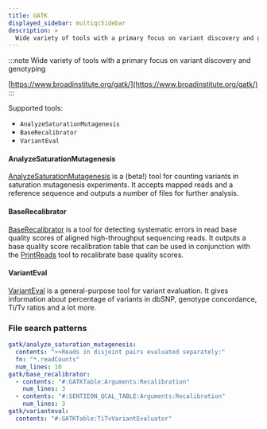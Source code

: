```yaml
---
title: GATK
displayed_sidebar: multiqcSidebar
description: >
  Wide variety of tools with a primary focus on variant discovery and genotyping
---
```


<!--
~~~~~ DO NOT EDIT ~~~~~
This file is autogenerated from the MultiQC module python docstring.
Do not edit the markdown, it will be overwritten.

File path for the source of this content: multiqc/modules/gatk/gatk.py
~~~~~~~~~~~~~~~~~~~~~~~
-->

:::note
Wide variety of tools with a primary focus on variant discovery and genotyping

[https://www.broadinstitute.org/gatk/](https://www.broadinstitute.org/gatk/)
:::

Supported tools:

- `AnalyzeSaturationMutagenesis`
- `BaseRecalibrator`
- `VariantEval`

#### AnalyzeSaturationMutagenesis

[AnalyzeSaturationMutagenesis](https://gatk.broadinstitute.org/hc/en-us/articles/4404604903451-AnalyzeSaturationMutagenesis-BETA-)
is a (beta!) tool for counting variants in saturation mutagenesis experiments. It accepts mapped reads and a reference sequence and outputs
a number of files for further analysis.

#### BaseRecalibrator

[BaseRecalibrator](https://software.broadinstitute.org/gatk/documentation/tooldocs/current/org_broadinstitute_gatk_tools_walkers_bqsr_BaseRecalibrator.php)
is a tool for detecting systematic errors in read base quality scores of aligned high-throughput
sequencing reads. It outputs a base quality score recalibration table that can be used in
conjunction with the
[PrintReads](https://software.broadinstitute.org/gatk/documentation/tooldocs/current/org_broadinstitute_gatk_tools_walkers_readutils_PrintReads.php)
tool to recalibrate base quality scores.

#### VariantEval

[VariantEval](https://software.broadinstitute.org/gatk/gatkdocs/current/org_broadinstitute_gatk_tools_walkers_varianteval_VariantEval.php)
is a general-purpose tool for variant evaluation. It gives information about percentage of
variants in dbSNP, genotype concordance, Ti/Tv ratios and a lot more.

### File search patterns

```yaml
gatk/analyze_saturation_mutagenesis:
  contents: ">>Reads in disjoint pairs evaluated separately:"
  fn: "*.readCounts"
  num_lines: 10
gatk/base_recalibrator:
  - contents: "#:GATKTable:Arguments:Recalibration"
    num_lines: 3
  - contents: "#:SENTIEON_QCAL_TABLE:Arguments:Recalibration"
    num_lines: 3
gatk/varianteval:
  contents: "#:GATKTable:TiTvVariantEvaluator"
```
